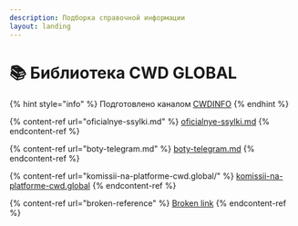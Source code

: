 ```yaml
---
description: Подборка справочной информации
layout: landing
---
```


# 📚 Библиотека CWD GLOBAL

{% hint style="info" %}
Подготовлено каналом [CWDINFO](https://cwdinfo.t.me)
{% endhint %}

{% content-ref url="oficialnye-ssylki.md" %}
[oficialnye-ssylki.md](oficialnye-ssylki.md)
{% endcontent-ref %}

{% content-ref url="boty-telegram.md" %}
[boty-telegram.md](boty-telegram.md)
{% endcontent-ref %}

{% content-ref url="komissii-na-platforme-cwd.global/" %}
[komissii-na-platforme-cwd.global](komissii-na-platforme-cwd.global/)
{% endcontent-ref %}

{% content-ref url="broken-reference" %}
[Broken link](broken-reference)
{% endcontent-ref %}
